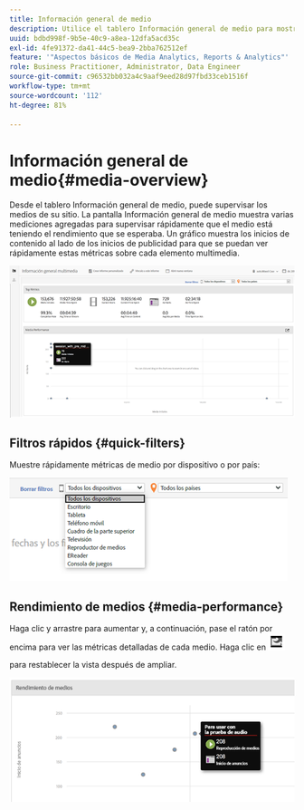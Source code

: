 ```yaml
---
title: Información general de medio
description: Utilice el tablero Información general de medio para mostrar las mediciones agregadas. Aprenda a monitorizar rápidamente el rendimiento de los medios.
uuid: bdbd998f-9b5e-40c9-a8ea-12dfa5acd35c
exl-id: 4fe91372-da41-44c5-bea9-2bba762512ef
feature: '"Aspectos básicos de Media Analytics, Reports & Analytics"'
role: Business Practitioner, Administrator, Data Engineer
source-git-commit: c96532bb032a4c9aaf9eed28d97fbd33ceb1516f
workflow-type: tm+mt
source-wordcount: '112'
ht-degree: 81%

---
```


# Información general de medio{#media-overview}

Desde el tablero Información general de medio, puede supervisar los medios de su sitio. La pantalla Información general de medio muestra varias mediciones agregadas para supervisar rápidamente que el medio está teniendo el rendimiento que se esperaba. Un gráfico muestra los inicios de contenido al lado de los inicios de publicidad para que se puedan ver rápidamente estas métricas sobre cada elemento multimedia.

![](assets/media_overview.png)

<!--
![](assets/media_overview.png){width="672px"} 
-->

## Filtros rápidos {#quick-filters}

Muestre rápidamente métricas de medio por dispositivo o por país:

![](assets/video-overview-report-filters.png)

<!--
![](assets/video-overview-report-filters.png){width="400px"}
-->

## Rendimiento de medios {#media-performance}

Haga clic y arrastre para aumentar y, a continuación, pase el ratón por encima para ver las métricas detalladas de cada medio. Haga clic en  ![](assets/video-overview-report-revert.png)

para restablecer la vista después de ampliar.

![](assets/media_overview_zoom.png)

<!--
![](assets/media_overview_zoom.png){width="400px"}
-->
